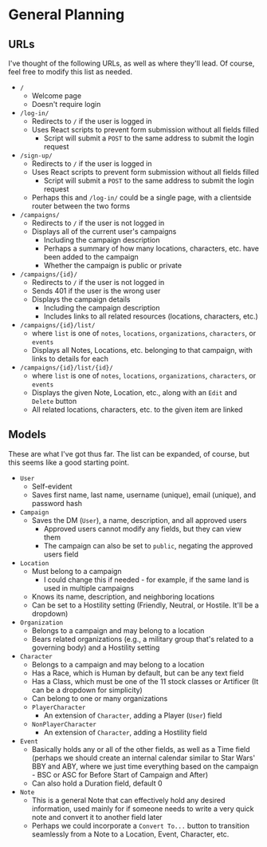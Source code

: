 # General Planning

## URLs

I've thought of the following URLs, as well as where they'll lead.
Of course, feel free to modify this list as needed.

* `/`
  * Welcome page
  * Doesn't require login
* `/log-in/`
  * Redirects to `/` if the user is logged in
  * Uses React scripts to prevent form submission without all fields filled
    * Script will submit a `POST` to the same address to submit the login request
* `/sign-up/`
  * Redirects to `/` if the user is logged in
  * Uses React scripts to prevent form submission without all fields filled
    * Script will submit a `POST` to the same address to submit the login request
  * Perhaps this and `/log-in/` could be a single page, with a clientside router between the two
    forms
* `/campaigns/`
  * Redirects to `/` if the user is not logged in
  * Displays all of the current user's campaigns
    * Including the campaign description
    * Perhaps a summary of how many locations, characters, etc. have been added to the campaign
    * Whether the campaign is public or private
* `/campaigns/{id}/`
  * Redirects to `/` if the user is not logged in
  * Sends 401 if the user is the wrong user
  * Displays the campaign details
    * Including the campaign description
    * Includes links to all related resources (locations, characters, etc.)
* `/campaigns/{id}/list/`
  * where `list` is one of `notes`, `locations`, `organizations`, `characters`, or `events`
  * Displays all Notes, Locations, etc. belonging to that campaign, with links to details for each
* `/campaigns/{id}/list/{id}/`
  * where `list` is one of `notes`, `locations`, `organizations`, `characters`, or `events`
  * Displays the given Note, Location, etc., along with an `Edit` and `Delete` button
  * All related locations, characters, etc. to the given item are linked

## Models

These are what I've got thus far. The list can be expanded, of course, but this seems like a good
starting point.

* `User`
  * Self-evident
  * Saves first name, last name, username (unique), email (unique), and password hash
* `Campaign`
  * Saves the DM (`User`), a name, description, and all approved users
    * Approved users cannot modify any fields, but they can view them
    * The campaign can also be set to `public`, negating the approved users field
* `Location`
  * Must belong to a campaign
    * I could change this if needed - for example, if the same land is used in multiple campaigns
  * Knows its name, description, and neighboring locations
  * Can be set to a Hostility setting (Friendly, Neutral, or Hostile. It'll be a dropdown)
* `Organization`
  * Belongs to a campaign and may belong to a location
  * Bears related organizations (e.g., a military group that's related to a governing body) and a
    Hostility setting
* `Character`
  * Belongs to a campaign and may belong to a location
  * Has a Race, which is Human by default, but can be any text field
  * Has a Class, which must be one of the 11 stock classes or Artificer
    (It can be a dropdown for simplicity)
  * Can belong to one or many organizations
  * `PlayerCharacter`
    * An extension of `Character`, adding a Player (`User`) field
  * `NonPlayerCharacter`
    * An extension of `Character`, adding a Hostility field
* `Event`
  * Basically holds any or all of the other fields, as well as a Time field (perhaps we should
    create an internal calendar similar to Star Wars' BBY and ABY, where we just time everything
    based on the campaign - BSC or ASC for Before Start of Campaign and After)
  * Can also hold a Duration field, default 0
* `Note`
  * This is a general Note that can effectively hold any desired information, used mainly for if
    someone needs to write a very quick note and convert it to another field later
  * Perhaps we could incorporate a `Convert To...` button to transition seamlessly from a Note to
    a Location, Event, Character, etc.
